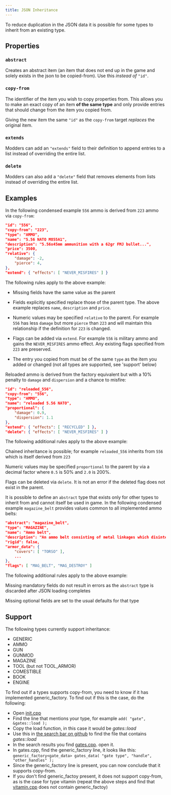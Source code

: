 ```yaml
---
title: JSON Inheritance
---
```


To reduce duplication in the JSON data it is possible for some types to inherit from an existing
type.

## Properties

### `abstract`

Creates an abstract item (an item that does not end up in the game and solely exists in the json to
be copied-from). Use this _instead of_ `"id"`.

### `copy-from`

The identifier of the item you wish to copy properties from. This allows you to make an exact copy
of an item **of the same type** and only provide entries that should change from the item you copied
from.

Giving the new item the same `"id"` as the `copy-from` target _replaces_ the original item.

### `extends`

Modders can add an `"extends"` field to their definition to append entries to a list instead of
overriding the entire list.

### `delete`

Modders can also add a `"delete"` field that removes elements from lists instead of overriding the
entire list.

## Examples

In the following condensed example `556` ammo is derived from `223` ammo via `copy-from`:

```json
"id": "556",
"copy-from": "223",
"type": "AMMO",
"name": "5.56 NATO M855A1",
"description": "5.56x45mm ammunition with a 62gr FMJ bullet...",
"price": 3500,
"relative": {
    "damage": -2,
    "pierce": 4,
},
"extend": { "effects": [ "NEVER_MISFIRES" ] }
```

The following rules apply to the above example:

- Missing fields have the same value as the parent

- Fields explicitly specified replace those of the parent type. The above example replaces `name`,
  `description` and `price`.

- Numeric values may be specified `relative` to the parent. For example `556` has less `damage` but
  more `pierce` than `223` and will maintain this relationship if the definition for `223` is
  changed.

- Flags can be added via `extend`. For example `556` is military ammo and gains the `NEVER_MISFIRES`
  ammo effect. Any existing flags specified from `223` are preserved.

- The entry you copied from must be of the same `type` as the item you added or changed (not all
  types are supported, see 'support' below)

Reloaded ammo is derived from the factory equivalent but with a 10% penalty to `damage` and
`dispersion` and a chance to misfire:

```json
"id": "reloaded_556",
"copy-from": "556",
"type": "AMMO",
"name": "reloaded 5.56 NATO",
"proportional": {
    "damage": 0.9,
    "dispersion": 1.1
},
"extend": { "effects": [ "RECYCLED" ] },
"delete": { "effects": [ "NEVER_MISFIRES" ] }
```

The following additional rules apply to the above example:

Chained inheritance is possible; for example `reloaded_556` inherits from `556` which is itself
derived from `223`

Numeric values may be specified `proportional` to the parent by via a decimal factor where `0.5` is
50% and `2.0` is 200%.

Flags can be deleted via `delete`. It is not an error if the deleted flag does not exist in the
parent.

It is possible to define an `abstract` type that exists only for other types to inherit from and
cannot itself be used in game. In the following condensed example `magazine_belt` provides values
common to all implemented ammo belts:

```json
"abstract": "magazine_belt",
"type": "MAGAZINE",
"name": "Ammo belt",
"description": "An ammo belt consisting of metal linkages which disintegrate upon firing.",
"rigid": false,
"armor_data": {
    "covers": [ "TORSO" ],
    ...
},
"flags": [ "MAG_BELT", "MAG_DESTROY" ]
```

The following additional rules apply to the above example:

Missing mandatory fields do not result in errors as the `abstract` type is discarded after JSON
loading completes

Missing optional fields are set to the usual defaults for that type

## Support

The following types currently support inheritance:

- GENERIC
- AMMO
- GUN
- GUNMOD
- MAGAZINE
- TOOL (but not TOOL_ARMOR)
- COMESTIBLE
- BOOK
- ENGINE

To find out if a types supports copy-from, you need to know if it has implemented generic_factory.
To find out if this is the case, do the following:

- Open [init.cpp](https://github.com/cataclysmbnteam/Cataclysm-BN/tree/main/src/init.cpp)
- Find the line that mentions your type, for example `add( "gate", &gates::load );`
- Copy the load function, in this case it would be _gates::load_
- Use this in
  [the search bar on github](https://github.com/cataclysmbnteam/Cataclysm-BN/search?q=%22gates%3A%3Aload%22&unscoped_q=%22gates%3A%3Aload%22&type=Code)
  to find the file that contains _gates::load_
- In the search results you find
  [gates.cpp](https://github.com/cataclysmbnteam/Cataclysm-BN/tree/main/src/gates.cpp). open it.
- In gates.cpp, find the generic_factory line, it looks like this:
  `generic_factory<gate_data> gates_data( "gate type", "handle", "other_handles" );`
- Since the generic_factory line is present, you can now conclude that it supports copy-from.
- If you don't find generic_factoy present, it does not support copy-from, as is the case for type
  vitamin (repeat the above steps and find that
  [vitamin.cpp](https://github.com/cataclysmbnteam/Cataclysm-BN/tree/main/src/vitamin.cpp) does not
  contain generic_factoy)
